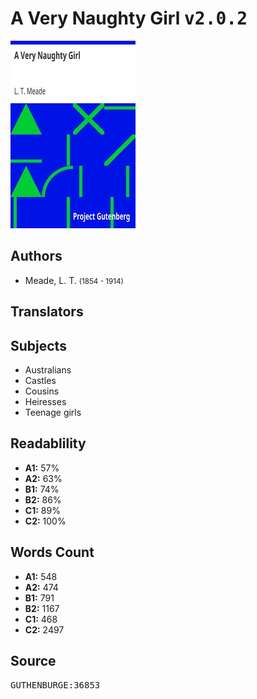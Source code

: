 # A Very Naughty Girl <kbd>v2.0.2</kbd>

![](./cover.medium.jpg "")

## Authors


 - Meade, L. T. <small>(1854 - 1914)</small>

## Translators



## Subjects


 - Australians
 - Castles
 - Cousins
 - Heiresses
 - Teenage girls

## Readablility


 - **A1:** 57%
 - **A2:** 63%
 - **B1:** 74%
 - **B2:** 86%
 - **C1:** 89%
 - **C2:** 100%

## Words Count


 - **A1:** 548
 - **A2:** 474
 - **B1:** 791
 - **B2:** 1167
 - **C1:** 468
 - **C2:** 2497

## Source


<kbd>GUTHENBURGE:36853</kbd>
